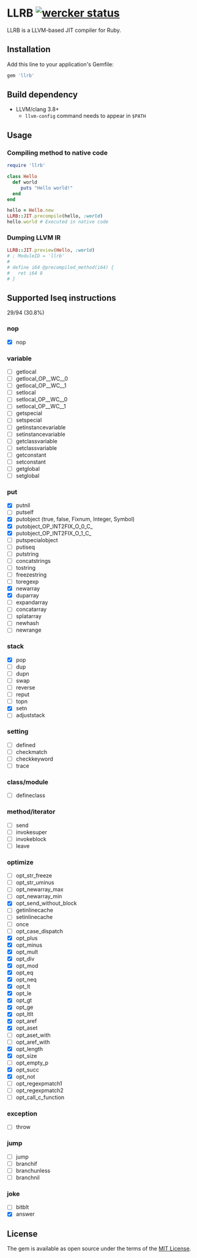 # LLRB [![wercker status](https://app.wercker.com/status/71d808ff9de7f4f411714d40f9e99127/s/master "wercker status")](https://app.wercker.com/project/byKey/71d808ff9de7f4f411714d40f9e99127)

LLRB is a LLVM-based JIT compiler for Ruby.

## Installation

Add this line to your application's Gemfile:

```ruby
gem 'llrb'
```

## Build dependency

- LLVM/clang 3.8+
  - `llvm-config` command needs to appear in `$PATH`

## Usage
### Compiling method to native code

```rb
require 'llrb'

class Hello
  def world
     puts "Hello world!"
  end
end

hello = Hello.new
LLRB::JIT.precompile(hello, :world)
hello.world # Executed in native code
```

### Dumping LLVM IR

```rb
LLRB::JIT.preview(Hello, :world)
# ; ModuleID = 'llrb'
#
# define i64 @precompiled_method(i64) {
#   ret i64 8
# }
```

## Supported Iseq instructions

29/94 (30.8%)

### nop
- [x] nop

### variable
- [ ] getlocal
- [ ] getlocal\_OP\_\_WC\_\_0
- [ ] getlocal\_OP\_\_WC\_\_1
- [ ] setlocal
- [ ] setlocal\_OP\_\_WC\_\_0
- [ ] setlocal\_OP\_\_WC\_\_1
- [ ] getspecial
- [ ] setspecial
- [ ] getinstancevariable
- [ ] setinstancevariable
- [ ] getclassvariable
- [ ] setclassvariable
- [ ] getconstant
- [ ] setconstant
- [ ] getglobal
- [ ] setglobal

### put
- [x] putnil
- [ ] putself
- [x] putobject (true, false, Fixnum, Integer, Symbol)
- [x] putobject\_OP\_INT2FIX\_O\_0\_C\_
- [x] putobject\_OP\_INT2FIX\_O\_1\_C\_
- [ ] putspecialobject
- [ ] putiseq
- [ ] putstring
- [ ] concatstrings
- [ ] tostring
- [ ] freezestring
- [ ] toregexp
- [x] newarray
- [x] duparray
- [ ] expandarray
- [ ] concatarray
- [ ] splatarray
- [ ] newhash
- [ ] newrange

### stack
- [x] pop
- [ ] dup
- [ ] dupn
- [ ] swap
- [ ] reverse
- [ ] reput
- [ ] topn
- [x] setn
- [ ] adjuststack

### setting
- [ ] defined
- [ ] checkmatch
- [ ] checkkeyword
- [ ] trace

### class/module
- [ ] defineclass

### method/iterator
- [ ] send
- [ ] invokesuper
- [ ] invokeblock
- [ ] leave

### optimize
- [ ] opt\_str\_freeze
- [ ] opt\_str\_uminus
- [ ] opt\_newarray\_max
- [ ] opt\_newarray\_min
- [x] opt\_send\_without\_block
- [ ] getinlinecache
- [ ] setinlinecache
- [ ] once
- [ ] opt\_case\_dispatch
- [x] opt\_plus
- [x] opt\_minus
- [x] opt\_mult
- [x] opt\_div
- [x] opt\_mod
- [x] opt\_eq
- [x] opt\_neq
- [x] opt\_lt
- [x] opt\_le
- [x] opt\_gt
- [x] opt\_ge
- [x] opt\_ltlt
- [x] opt\_aref
- [x] opt\_aset
- [ ] opt\_aset\_with
- [ ] opt\_aref\_with
- [x] opt\_length
- [x] opt\_size
- [ ] opt\_empty\_p
- [x] opt\_succ
- [x] opt\_not
- [ ] opt\_regexpmatch1
- [ ] opt\_regexpmatch2
- [ ] opt\_call\_c\_function

### exception
- [ ] throw

### jump
- [ ] jump
- [ ] branchif
- [ ] branchunless
- [ ] branchnil

### joke
- [ ] bitblt
- [x] answer

## License

The gem is available as open source under the terms of the [MIT License](http://opensource.org/licenses/MIT).
